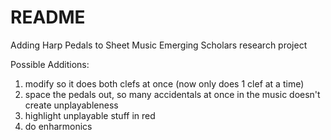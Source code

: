 # README #

Adding Harp Pedals to Sheet Music
Emerging Scholars research project


Possible Additions:
1. modify so it does both clefs at once (now only does 1 clef at a time)
2. space the pedals out, so many accidentals at once in the music doesn't create unplayableness
3. highlight unplayable stuff in red
4. do enharmonics